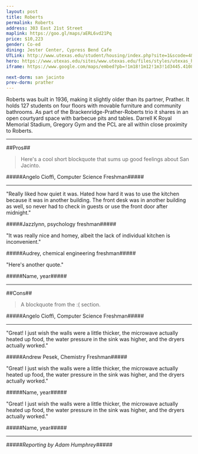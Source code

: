 ```yaml
---
layout: post
title: Roberts
permalink: Roberts
address: 303 East 21st Street
maplink: https://goo.gl/maps/aERL6vd21Pq
price: $10,223
gender: Co-ed
dining: Jester Center, Cypress Bend Cafe
UTLink: http://www.utexas.edu/student/housing/index.php?site=1&scode=4&id=145
hero: https://www.utexas.edu/sites/www.utexas.edu/files/styles/utexas_hero_photo_image/public/hero-photos/maincampus_hero.jpg?itok=i1E3qQY4
iframe: https://www.google.com/maps/embed?pb=!1m18!1m12!1m3!1d3445.410862805976!2d-97.73727138487025!3d30.282363014248837!2m3!1f0!2f0!3f0!3m2!1i1024!2i768!4f13.1!3m3!1m2!1s0x8644b59bf46b3cff%3A0x6157bcccc20130a7!2sRoberts+Hall+Dormitory+(RHD)!5e0!3m2!1sen!2sus!4v1462318909128

next-dorm: san jacinto
prev-dorm: prather
---
```


Roberts was built in 1936, making it slightly older than its partner, Prather. It holds 127 students on four floors with movable furniture and community bathrooms. As part of the Brackenridge-Prather-Roberts trio it shares in an open courtyard space with barbecue pits and tables. Darrell K Royal Memorial Stadium, Gregory Gym and the PCL are all within close proximity to Roberts.

---

##Pros##

> Here's a cool short blockquote that sums up good feelings about San Jacinto.

#####Angelo Cioffi, Computer Science Freshman#####

---

"Really liked how quiet it was. Hated how hard it was to use the kitchen because it was in another building. The front desk was in another building as well, so never had to check in guests or use the front door after midnight." 

#####Jazzlynn, psychology freshman#####

"It was really nice and homey, albeit the lack of individual kitchen is inconvenient."

#####Audrey, chemical engineering freshman#####

"Here's another quote."

#####Name, year#####

---

##Cons##

> A blockquote from the :( section.

#####Angelo Cioffi, Computer Science Freshman#####

---

"Great! I just wish the walls were a little thicker, the microwave actually heated up food, the water pressure in the sink was higher, and the dryers actually worked."

#####Andrew Pesek, Chemistry Freshman#####

"Great! I just wish the walls were a little thicker, the microwave actually heated up food, the water pressure in the sink was higher, and the dryers actually worked."

#####Name, year#####

"Great! I just wish the walls were a little thicker, the microwave actually heated up food, the water pressure in the sink was higher, and the dryers actually worked."

#####Name, year#####

---

#####_Reporting by Adam Humphrey_#####